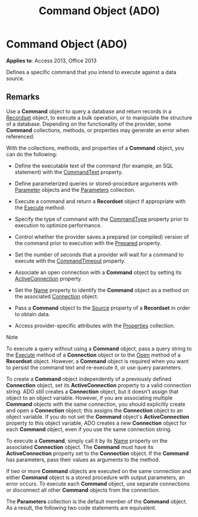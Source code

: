 ﻿---
title: Command Object (ADO)
TOCTitle: Command Object (ADO)
ms:assetid: 64f4ef03-f858-c004-b891-0c96d13a5e6e
ms:mtpsurl: https://msdn.microsoft.com/library/JJ249389(v=office.15)
ms:contentKeyID: 48545303
ms.date: 09/18/2015
mtps_version: v=office.15
f1_keywords:
- ado210.chm1231106
f1_categories:
- Office.Version=v15
---

# Command Object (ADO)


**Applies to**: Access 2013, Office 2013

Defines a specific command that you intend to execute against a data source.

## Remarks

Use a **Command** object to query a database and return records in a [Recordset](recordset-object-ado.md) object, to execute a bulk operation, or to manipulate the structure of a database. Depending on the functionality of the provider, some **Command** collections, methods, or properties may generate an error when referenced.

With the collections, methods, and properties of a **Command** object, you can do the following:

  - Define the executable text of the command (for example, an SQL statement) with the [CommandText](commandtext-property-ado.md) property.

  - Define parameterized queries or stored-procedure arguments with [Parameter](parameter-object-ado.md) objects and the [Parameters](parameters-collection-ado.md) collection.

  - Execute a command and return a **Recordset** object if appropriate with the [Execute](https://docs.microsoft.com/office/vba/access/concepts/miscellaneous/execute-method-ado-command) method.

  - Specify the type of command with the [CommandType](commandtype-property-ado.md) property prior to execution to optimize performance.

  - Control whether the provider saves a prepared (or compiled) version of the command prior to execution with the [Prepared](prepared-property-ado.md) property.

  - Set the number of seconds that a provider will wait for a command to execute with the [CommandTimeout](commandtimeout-property-ado.md) property.

  - Associate an open connection with a **Command** object by setting its [ActiveConnection](activeconnection-property-ado.md) property.

  - Set the [Name](name-property-ado.md) property to identify the **Command** object as a method on the associated [Connection](connection-object-ado.md) object.

  - Pass a **Command** object to the [Source](source-property-ado-recordset.md) property of a **Recordset** in order to obtain data.

  - Access provider-specific attributes with the [Properties](properties-collection-ado.md) collection.

> [!NOTE]
> To execute a query without using a **Command** object, pass a query string to the [Execute](https://docs.microsoft.com/office/vba/access/concepts/miscellaneous/execute-method-ado-connection) method of a **Connection** object or to the [Open](open-method-ado-recordset.md) method of a **Recordset** object. However, a **Command** object is required when you want to persist the command text and re-execute it, or use query parameters.

To create a **Command** object independently of a previously defined **Connection** object, set its **ActiveConnection** property to a valid connection string. ADO still creates a **Connection** object, but it doesn't assign that object to an object variable. However, if you are associating multiple **Command** objects with the same connection, you should explicitly create and open a **Connection** object; this assigns the **Connection** object to an object variable. If you do not set the **Command** object's **ActiveConnection** property to this object variable, ADO creates a new **Connection** object for each **Command** object, even if you use the same connection string.

To execute a **Command**, simply call it by its [Name](name-property-ado.md) property on the associated **Connection** object. The **Command** must have its **ActiveConnection** property set to the **Connection** object. If the **Command** has parameters, pass their values as arguments to the method.

If two or more **Command** objects are executed on the same connection and either **Command** object is a stored procedure with output parameters, an error occurs. To execute each **Command** object, use separate connections or disconnect all other **Command** objects from the connection.

The **Parameters** collection is the default member of the **Command** object. As a result, the following two code statements are equivalent.

